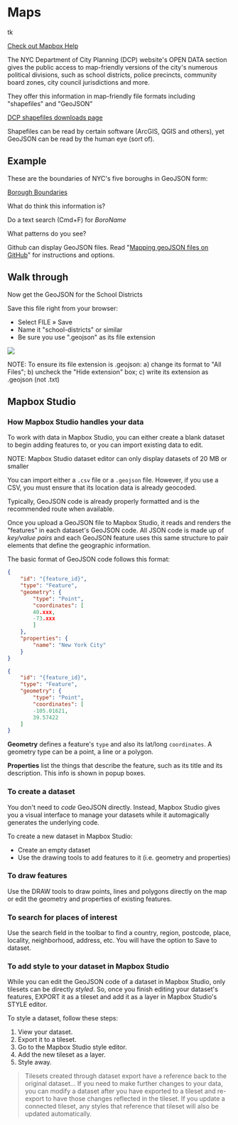 # Maps
tk

[Check out Mapbox Help](https://www.mapbox.com/studio-manual/help/)

The NYC Department of City Planning (DCP) website's OPEN DATA section gives the public access to map-friendly versions of the city's numerous political divisions, such as school districts, police precincts, community board zones, city council jurisdictions and more.

They offer this information in map-friendly file formats including "shapefiles" and "GeoJSON"

[DCP shapefiles downloads page](https://www1.nyc.gov/site/planning/data-maps/open-data/districts-download-metadata.page)

Shapefiles can be read by certain software (ArcGIS, QGIS and others), yet GeoJSON can be read by the human eye (sort of).

## Example
These are the boundaries of NYC's five boroughs in GeoJSON form:

[Borough Boundaries](http://services5.arcgis.com/GfwWNkhOj9bNBqoJ/arcgis/rest/services/nybbwi/FeatureServer/0/query?where=1=1&outFields=*&outSR=4326&f=geojson)

What do think this information is?

Do a text search (Cmd+F) for _BoroName_

What patterns do you see?

Github can display GeoJSON files. Read "[Mapping geoJSON files on GitHub](https://help.github.com/articles/mapping-geojson-files-on-github/)" for instructions and options.

## Walk through
Now get the GeoJSON for the School Districts

Save this file right from your browser:
- Select FILE » Save
- Name it "school-districts" or similar
- Be sure you use ".geojson" as its file extension

![](https://i.imgur.com/xTPhZJO.png)

NOTE: To ensure its file extension is .geojson: a) change its format to "All Files"; b) uncheck the "Hide extension" box; c) write its extension as .geojson (not .txt)


## Mapbox Studio

### How Mapbox Studio handles your data
To work with data in Mapbox Studio, you can either create a blank dataset to begin adding features to, or you can import existing data to edit.

NOTE: Mapbox Studio dataset editor can only display datasets of 20 MB or smaller

You can import either a `.csv` file or a `.geojson` file. However, if you use a CSV, you must ensure that its location data is already geocoded.

Typically, GeoJSON code is already properly formatted and is the recommended route when available.

Once you upload a GeoJSON file to Mapbox Studio, it reads and renders the "features" in each dataset's GeoJSON code. All JSON code is made up of _key/value pairs_ and each GeoJSON feature uses this same structure to pair elements that define the geographic information.

The basic format of GeoJSON code follows this format:

```geojson
{
    "id": "{feature_id}",
    "type": "Feature",
    "geometry": {
        "type": "Point",
        "coordinates": [
        40.xxx,
        -73.xxx
        ]
    },
    "properties": {
        "name": "New York City"
    }
}
```

```geojson
{
    "id": "{feature_id}",
    "type": "Feature",
    "geometry": {
        "type": "Point",
        "coordinates": [
        -105.01621,
        39.57422
    ]
}
```

__Geometry__ defines a feature's `type` and also its lat/long `coordinates`. A geometry type can be a point, a line or a polygon.

__Properties__ list the things that describe the feature, such as its title and its description. This info is shown in popup boxes.

### To create a dataset
You don't need to _code_ GeoJSON directly. Instead, Mapbox Studio gives you a visual interface to manage your datasets while it automagically generates the underlying code.

To create a new dataset in Mapbox Studio:
- Create an empty dataset
- Use the drawing tools to add features to it (i.e. geometry and properties)

### To draw features
Use the DRAW tools to draw points, lines and polygons directly on the map or edit the geometry and properties of existing features.

### To search for places of interest
Use the search field in the toolbar to find a country, region, postcode, place, locality, neighborhood, address, etc. You will have the option to Save to dataset.

### To add style to your dataset in Mapbox Studio
While you can edit the GeoJSON code of a dataset in Mapbox Studio, only tilesets can be directly _styled_. So, once you finish editing your dataset's features, EXPORT it as a tileset and add it as a layer in Mapbox Studio's STYLE editor.

To style a dataset, follow these steps:
1. View your dataset.
2. Export it to a tileset.
3. Go to the Mapbox Studio style editor.
4. Add the new tileset as a layer.
5. Style away.

>Tilesets created through dataset export have a reference back to the original dataset... If you need to make further changes to your data, you can modify a dataset after you have exported to a tileset and re-export to have those changes reflected in the tileset. If you update a connected tileset, any styles that reference that tileset will also be updated automatically.


